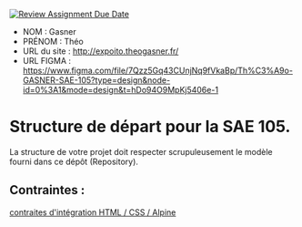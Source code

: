 [![Review Assignment Due Date](https://classroom.github.com/assets/deadline-readme-button-24ddc0f5d75046c5622901739e7c5dd533143b0c8e959d652212380cedb1ea36.svg)](https://classroom.github.com/a/kGMeGFDJ)
- NOM :  Gasner
- PRÉNOM : Théo
- URL du site : http://expoito.theogasner.fr/
- URL FIGMA : https://www.figma.com/file/7Qzz5Gq43CUnjNq9fVkaBp/Th%C3%A9o-GASNER-SAE-105?type=design&node-id=0%3A1&mode=design&t=hDo94O9MpKj5406e-1

# Structure de départ pour la SAE 105.

La structure de votre projet doit respecter scrupuleusement le modèle fourni dans ce dépôt (Repository).

## Contraintes :
[contraites d'intégration HTML / CSS / Alpine](https://moodle.univ-fcomte.fr/mod/page/view.php?id=645799)
